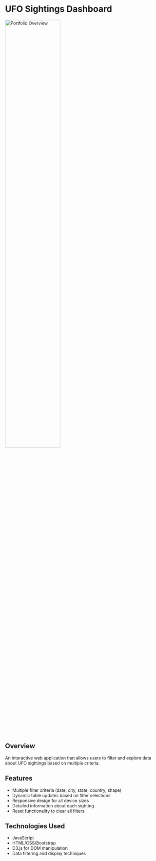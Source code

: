 # UFO Sightings Dashboard

<img src="static/images/ufo_dashboard.png" alt="Portfolio Overview" width="60%">

## Overview
An interactive web application that allows users to filter and explore data about UFO sightings based on multiple criteria.

## Features
- Multiple filter criteria (date, city, state, country, shape)
- Dynamic table updates based on filter selections
- Responsive design for all device sizes
- Detailed information about each sighting
- Reset functionality to clear all filters

## Technologies Used
- JavaScript
- HTML/CSS/Bootstrap
- D3.js for DOM manipulation
- Data filtering and display techniques
